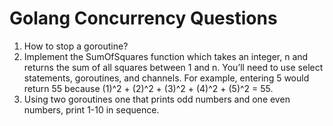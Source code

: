 # Golang Concurrency Questions

1. How to stop a goroutine?
2. Implement the SumOfSquares function which takes an integer, n and returns the sum of all squares between 1 and n. You’ll need to use select statements, goroutines, and channels. For example, entering 5 would return 55 because (1)^2 + (2)^2 + (3)^2 + (4)^2 + (5)^2 = 55.
3. Using two goroutines one that prints odd numbers and one even numbers, print 1-10 in sequence. 